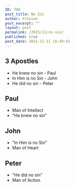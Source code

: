 ```yaml
---
ID: 798
post_title: No Sin
author: Praison
post_excerpt: ""
layout: post
permalink: /2015/11/no-sin/
published: true
post_date: 2015-11-11 16:49:42
---
```

<h2><strong>3 Apostles</strong></h2>
<ul>
	<li>He knew no sin - Paul</li>
	<li>In Him is no Sin - John</li>
	<li>He did no sin - Peter</li>
</ul>
<h2><strong>Paul</strong></h2>
<ul>
	<li>Man of Intellect</li>
	<li>"He knew no sin"</li>
</ul>
<h2><strong>John </strong></h2>
<ul>
	<li>"In Him is no Sin"</li>
	<li>Man of Heart</li>
</ul>
<h2><strong>Peter </strong></h2>
<ul>
	<li>"He did no sin"</li>
	<li>Man of Action</li>
</ul>